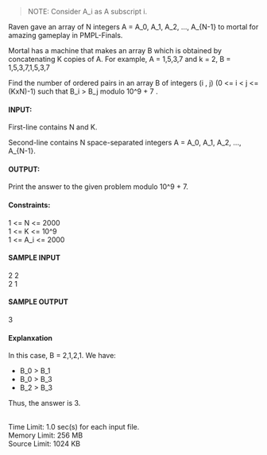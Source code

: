 >NOTE: Consider A_i as A subscript i.

Raven gave an array of N integers A = A_0, A_1, A_2, ..., A_{N-1} to mortal for amazing gameplay in PMPL-Finals.

Mortal has a machine that makes an array B which is obtained by concatenating K copies of A. For example, A = 1,5,3,7 and k = 2, B = 1,5,3,7,1,5,3,7

Find the number of ordered pairs in an array B of integers (i , j) (0 <= i < j <= (KxN)-1) such that B_i > B_j modulo 10^9 + 7 .

#### INPUT:

First-line contains N and K.

Second-line contains N space-separated integers A = A_0, A_1, A_2, ..., A_{N-1}.

#### OUTPUT:

Print the answer to the given problem modulo 10^9 + 7.

#### Constraints:

1 <= N <= 2000    <br />
1 <= K <= 10^9    <br />
1 <= A_i <= 2000  <br />



#### SAMPLE INPUT 

2 2<br />
2 1<br />

#### SAMPLE OUTPUT

3

#### Explanxation
In this case, B = 2,1,2,1. We have:
<ul>
  <li> B_0 > B_1    </li>
  <li> B_0 > B_3    </li>
  <li> B_2 > B_3    </li>
</ul>
Thus, the answer is 3.

<br>Time Limit:	1.0 sec(s) for each input file.<br />
Memory Limit:	256 MB<br />
Source Limit:	1024 KB
